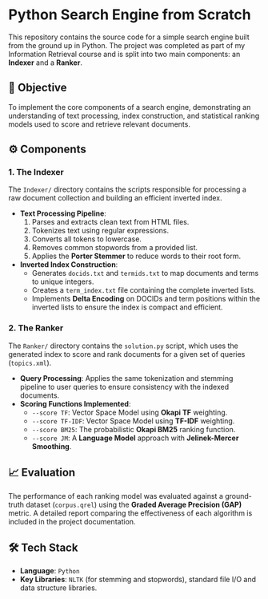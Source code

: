 # Python Search Engine from Scratch

This repository contains the source code for a simple search engine built from the ground up in Python. The project was completed as part of my Information Retrieval course and is split into two main components: an **Indexer** and a **Ranker**.

## 🎯 Objective
To implement the core components of a search engine, demonstrating an understanding of text processing, index construction, and statistical ranking models used to score and retrieve relevant documents.

## ⚙️ Components

### 1. The Indexer
The `Indexer/` directory contains the scripts responsible for processing a raw document collection and building an efficient inverted index.

* **Text Processing Pipeline**:
    1.  Parses and extracts clean text from HTML files.
    2.  Tokenizes text using regular expressions.
    3.  Converts all tokens to lowercase.
    4.  Removes common stopwords from a provided list.
    5.  Applies the **Porter Stemmer** to reduce words to their root form.
* **Inverted Index Construction**:
    * Generates `docids.txt` and `termids.txt` to map documents and terms to unique integers.
    * Creates a `term_index.txt` file containing the complete inverted lists.
    * Implements **Delta Encoding** on DOCIDs and term positions within the inverted lists to ensure the index is compact and efficient.

### 2. The Ranker
The `Ranker/` directory contains the `solution.py` script, which uses the generated index to score and rank documents for a given set of queries (`topics.xml`).

* **Query Processing**: Applies the same tokenization and stemming pipeline to user queries to ensure consistency with the indexed documents.
* **Scoring Functions Implemented**:
    * `--score TF`: Vector Space Model using **Okapi TF** weighting.
    * `--score TF-IDF`: Vector Space Model using **TF-IDF** weighting.
    * `--score BM25`: The probabilistic **Okapi BM25** ranking function.
    * `--score JM`: A **Language Model** approach with **Jelinek-Mercer Smoothing**.

## 📈 Evaluation
The performance of each ranking model was evaluated against a ground-truth dataset (`corpus.qrel`) using the **Graded Average Precision (GAP)** metric. A detailed report comparing the effectiveness of each algorithm is included in the project documentation.

## 🛠️ Tech Stack
* **Language**: `Python`
* **Key Libraries**: `NLTK` (for stemming and stopwords), standard file I/O and data structure libraries.
